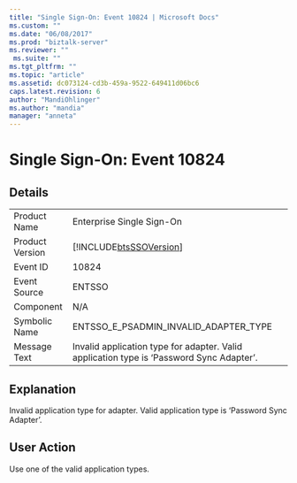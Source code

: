 ```yaml
---
title: "Single Sign-On: Event 10824 | Microsoft Docs"
ms.custom: ""
ms.date: "06/08/2017"
ms.prod: "biztalk-server"
ms.reviewer: ""
 ms.suite: ""
ms.tgt_pltfrm: ""
ms.topic: "article"
ms.assetid: dc073124-cd3b-459a-9522-649411d06bc6
caps.latest.revision: 6
author: "MandiOhlinger"
ms.author: "mandia"
manager: "anneta"
---
```

# Single Sign-On: Event 10824
## Details  
  
|||  
|-|-|  
|Product Name|Enterprise Single Sign-On|  
|Product Version|[!INCLUDE[btsSSOVersion](../includes/btsssoversion-md.md)]|  
|Event ID|10824|  
|Event Source|ENTSSO|  
|Component|N/A|  
|Symbolic Name|ENTSSO_E_PSADMIN_INVALID_ADAPTER_TYPE|  
|Message Text|Invalid application type for adapter. Valid application type is ‘Password Sync Adapter’.|  
  
## Explanation  
 Invalid application type for adapter. Valid application type is ‘Password Sync Adapter’.  
  
## User Action  
 Use one of the valid application types.